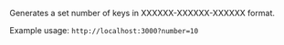 Generates a set number of keys in XXXXXX-XXXXXX-XXXXXX format.

Example usage:
`http://localhost:3000?number=10`
